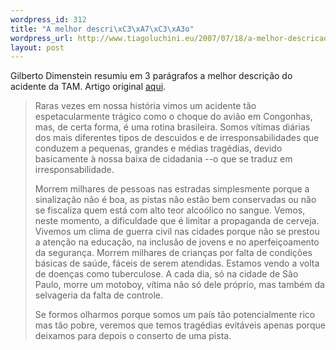 ```yaml
--- 
wordpress_id: 312
title: "A melhor descri\xC3\xA7\xC3\xA3o"
wordpress_url: http://www.tiagoluchini.eu/2007/07/18/a-melhor-descricao/
layout: post
---
```

Gilberto Dimenstein resumiu em 3 parágrafos a melhor descrição do acidente da TAM. Artigo original <a href="http://www1.folha.uol.com.br/folha/pensata/ult508u312874.shtml" target="_blank">aqui</a>.
<blockquote> Raras vezes em nossa história vimos um acidente tão espetacularmente trágico como o choque do avião em Congonhas, mas, de certa forma, é uma rotina brasileira. Somos vítimas diárias dos mais diferentes tipos de descuidos e de irresponsabilidades que conduzem a pequenas, grandes e médias tragédias, devido basicamente à nossa baixa de cidadania --o que se traduz em irresponsabilidade.

Morrem milhares de pessoas nas estradas simplesmente porque a sinalização não é boa, as pistas não estão bem conservadas ou não se fiscaliza quem está com alto teor alcoólico no sangue. Vemos, neste momento, a dificuldade que é limitar a propaganda de cerveja. Vivemos um clima de guerra civil nas cidades porque não se prestou a atenção na educação, na inclusão de jovens e no aperfeiçoamento da segurança. Morrem milhares de crianças por falta de condições básicas de saúde, fáceis de serem atendidas. Estamos vendo a volta de doenças como tuberculose. A cada dia, só na cidade de São Paulo, morre um motoboy, vítima não só dele próprio, mas também da selvageria da falta de controle.

Se formos olharmos porque somos um país tão potencialmente rico mas tão pobre, veremos que temos tragédias evitáveis apenas porque deixamos para depois o conserto de uma pista.</blockquote>
